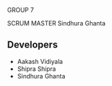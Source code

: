 GROUP 7

SCRUM MASTER
Sindhura Ghanta

## Developers
- Aakash Vidiyala
- Shipra Shipra
- Sindhura Ghanta
  
